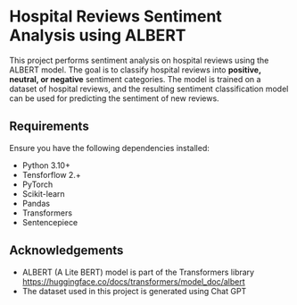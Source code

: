 # Hospital Reviews Sentiment Analysis using ALBERT

This project performs sentiment analysis on hospital reviews using the ALBERT model. The goal is to classify hospital reviews into **positive, neutral, or negative** sentiment categories. The model is trained on a dataset of hospital reviews, and the resulting sentiment classification model can be used for predicting the sentiment of new reviews.

## Requirements

Ensure you have the following dependencies installed:

- Python 3.10+
- Tensforflow 2.+
- PyTorch
- Scikit-learn
- Pandas
- Transformers
- Sentencepiece

## Acknowledgements

- ALBERT (A Lite BERT) model is part of the Transformers library https://huggingface.co/docs/transformers/model_doc/albert
- The dataset used in this project is generated using Chat GPT
